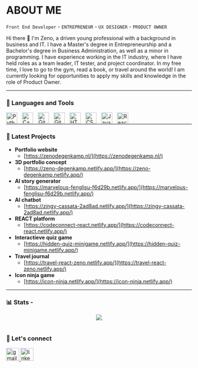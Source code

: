 

# ABOUT ME 

`Front End Developer` - `ENTREPRENEUR` - `UX DESIGNER` - `PRODUCT OWNER` 

Hi there 👋 I'm Zeno, a driven young professional with a background in business and IT. I have a Master's degree in Entrepreneurship and a Bachelor's degree in Business Administration, as well as a minor in programming. I have experience working in the IT industry, where I have held roles as a team leader, IT tester, and project coordinator. In my free time, I love to go to the gym, read a book, or travel around the world! I am currently looking for opportunities to apply my skills and knowledge in the role of Product Owner. 


---

### 🧰 Languages and Tools

<img align="left" alt="Python" width="30px" style="padding-right:10px;" src="https://cdn.jsdelivr.net/gh/devicons/devicon/icons/python/python-plain.svg" />
<img align="left" alt="C++" width="30px" style="padding-right:10px;" src="https://cdn.jsdelivr.net/gh/devicons/devicon/icons/cplusplus/cplusplus-line.svg" />
<img align="left" alt="Git" width="30px" style="padding-right:10px;" src="https://cdn.jsdelivr.net/gh/devicons/devicon/icons/git/git-original.svg" />
<img align="left" alt="GitHub" width="30px" style="padding-right:10px;" src="https://cdn.jsdelivr.net/gh/devicons/devicon/icons/github/github-original.svg" />
<img align="left" alt="HTML" width="30px" style="padding-right:10px;" src="https://cdn.jsdelivr.net/gh/devicons/devicon/icons/html5/html5-plain.svg" />
<img align="left" alt="CSS" width="30px" style="padding-right:10px;" src="https://cdn.jsdelivr.net/gh/devicons/devicon/icons/css3/css3-plain.svg" />
<img align="left" alt="JavaScript" width="30px" style="padding-right:10px;" src="https://cdn.jsdelivr.net/gh/devicons/devicon/icons/javascript/javascript-plain.svg" />
<img align="left" alt="React" width="30px" style="padding-right:10px;" src="https://cdn.jsdelivr.net/gh/devicons/devicon/icons/react/react-original.svg" />
<br />

---

### 🔨 Latest Projects
* **Portfolio website**
    * [https://zenodegenkamp.nl/](https://zenodegenkamp.nl/)
* **3D portfolio concept**
    * [https://zeno-degenkamp.netlify.app/](https://zeno-degenkamp.netlify.app/)
* **AI story generator**
    * [https://marvelous-fenglisu-f6d29b.netlify.app/](https://marvelous-fenglisu-f6d29b.netlify.app/)
* **AI chatbot**
    * [https://zingy-cassata-2ad8ad.netlify.app/](https://zingy-cassata-2ad8ad.netlify.app/)
* **REACT platform**
    * [https://codeconnect-react.netlify.app/](https://codeconnect-react.netlify.app/)
* **Interactieve quiz game**
    * [https://hidden-quiz-minigame.netlify.app/](https://hidden-quiz-minigame.netlify.app/)
* **Travel journal**
    * [https://travel-react-zeno.netlify.app/](https://travel-react-zeno.netlify.app/)
* **Icon ninja game**
    * [https://icon-ninja.netlify.app/](https://icon-ninja.netlify.app/)

---

### 📊 Stats - 
<div style="text-align: center">
  
  <img src="https://github-readme-stats.vercel.app/api/top-langs/?username=zenodegenkamp&hide=php&title_color=ffffff&text_color=c9cacc&icon_color=4AB197&bg_color=1A2B34" />
</div>

# 

### 🦜 Let's connect

  <a href="mailto:`zenodegenkamp@hotmail.com" target="_blank">
    <img src="https://img.shields.io/static/v1?message=Email&logo=gmail&label=&color=D14836&logoColor=white&labelColor=&style=for-the-badge" height="35" alt="gmail logo"  />
  </a>
  <a href="https://nl.linkedin.com/in/zeno-degenkamp" target="_blank">
    <img src="https://img.shields.io/static/v1?message=LinkedIn&logo=linkedin&label=&color=0077B5&logoColor=white&labelColor=&style=for-the-badge" height="35" alt="linkedin logo"  />
  </a>


<!--
**zenodegenkamp/zenodegenkamp** is a ✨ _special_ ✨ repository because its `README.md` (this file) appears on your GitHub profile.

Here are some ideas to get you started:

- 🔭 I’m currently working on ...
- 🌱 I’m currently learning ...
- 👯 I’m looking to collaborate on ...
- 🤔 I’m looking for help with ...
- 💬 Ask me about ...
- 📫 How to reach me: ...
- 😄 Pronouns: ...
- ⚡ Fun fact: ...
-->

